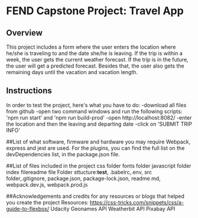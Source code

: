 # FEND Capstone Project: Travel App
 
## Overview
This project includes a form where the user enters the location where he/she is traveling to and the date she/he is leaving. 
If the trip is within a week, the user gets the current weather forecast. If the trip is in the future, the user will get a predicted forecast.
Besides that, the user also gets the remaining days until the vacation and vacation length. 

## Instructions
In order to test the project, here's what you have to do:
-download all files from github
-open two command windows and run the following scripts: 'npm run start' and 'npm run build-prod'
-open http://localhost:8082/
-enter the location and then the leaving and departing date
-click on 'SUBMIT TRIP INFO'

##List of what software, firmware and hardware you may require
Webpack, express and jest are used. For the plugins, you can find the full list on the devDependencies list, in the package.json file. 

##List of files included in the project css folder fonts folder javascript folder index filereadme file
Folder sttucture:__test__, .babelrc,.env, src folder,.gitignore, package.json, package-lock.json, readme.md, webpack.dev.js, webpack.prod.js

##Acknowledgements and credits for any resources or blogs that helped you create the project 
Resources:
https://css-tricks.com/snippets/css/a-guide-to-flexbox/
Udacity
Geonames API
Weatherbit API
Pixabay API
